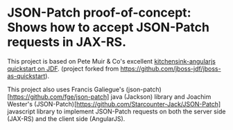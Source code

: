 JSON-Patch proof-of-concept: Shows how to accept JSON-Patch requests in JAX-RS.
========================
This project is based on Pete Muir & Co's excellent [kitchensink-angularjs quickstart on JDF](http://www.jboss.org/jdf/quickstarts/jboss-as-quickstart/kitchensink-angularjs/).
(project forked from https://github.com/jboss-jdf/jboss-as-quickstart).

This project also uses Francis Galiegue's (json-patch)[https://github.com/fge/json-patch] java (Jackson) library and Joachim Wester's (JSON-Patch)[https://github.com/Starcounter-Jack/JSON-Patch] javascript library to implement JSON-Patch requests on both the server side (JAX-RS) and the client side (AngularJS).

